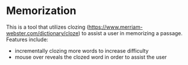 # Memorization

This is a tool that utilizes clozing (https://www.merriam-webster.com/dictionary/cloze) to assist a user in memorizing a passage.
Features include:
  - incrementally clozing more words to increase difficulty
  - mouse over reveals the clozed word in order to assist the user
